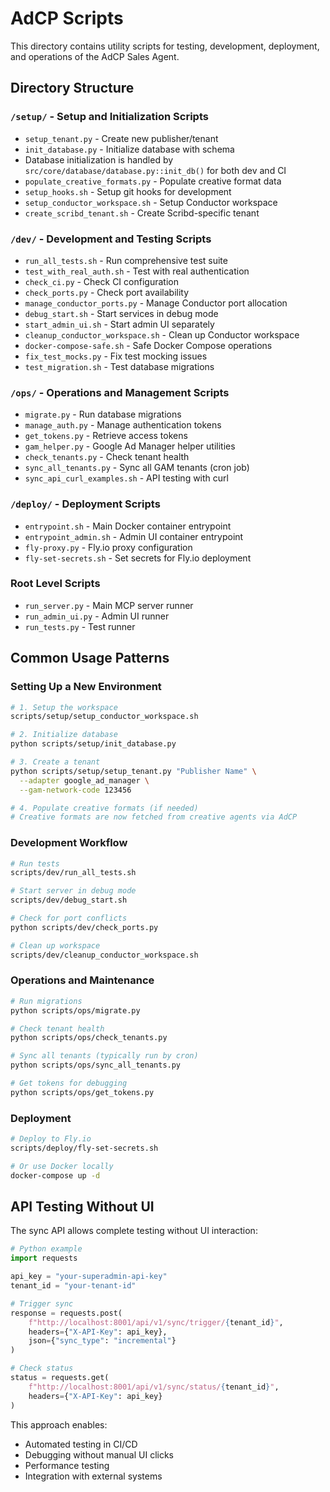 # AdCP Scripts

This directory contains utility scripts for testing, development, deployment, and operations of the AdCP Sales Agent.

## Directory Structure

### `/setup/` - Setup and Initialization Scripts
- `setup_tenant.py` - Create new publisher/tenant
- `init_database.py` - Initialize database with schema
- Database initialization is handled by `src/core/database/database.py::init_db()` for both dev and CI
- `populate_creative_formats.py` - Populate creative format data
- `setup_hooks.sh` - Setup git hooks for development
- `setup_conductor_workspace.sh` - Setup Conductor workspace
- `create_scribd_tenant.sh` - Create Scribd-specific tenant

### `/dev/` - Development and Testing Scripts
- `run_all_tests.sh` - Run comprehensive test suite
- `test_with_real_auth.sh` - Test with real authentication
- `check_ci.py` - Check CI configuration
- `check_ports.py` - Check port availability
- `manage_conductor_ports.py` - Manage Conductor port allocation
- `debug_start.sh` - Start services in debug mode
- `start_admin_ui.sh` - Start admin UI separately
- `cleanup_conductor_workspace.sh` - Clean up Conductor workspace
- `docker-compose-safe.sh` - Safe Docker Compose operations
- `fix_test_mocks.py` - Fix test mocking issues
- `test_migration.sh` - Test database migrations

### `/ops/` - Operations and Management Scripts
- `migrate.py` - Run database migrations
- `manage_auth.py` - Manage authentication tokens
- `get_tokens.py` - Retrieve access tokens
- `gam_helper.py` - Google Ad Manager helper utilities
- `check_tenants.py` - Check tenant health
- `sync_all_tenants.py` - Sync all GAM tenants (cron job)
- `sync_api_curl_examples.sh` - API testing with curl

### `/deploy/` - Deployment Scripts
- `entrypoint.sh` - Main Docker container entrypoint
- `entrypoint_admin.sh` - Admin UI container entrypoint
- `fly-proxy.py` - Fly.io proxy configuration
- `fly-set-secrets.sh` - Set secrets for Fly.io deployment

### Root Level Scripts
- `run_server.py` - Main MCP server runner
- `run_admin_ui.py` - Admin UI runner
- `run_tests.py` - Test runner

## Common Usage Patterns

### Setting Up a New Environment
```bash
# 1. Setup the workspace
scripts/setup/setup_conductor_workspace.sh

# 2. Initialize database
python scripts/setup/init_database.py

# 3. Create a tenant
python scripts/setup/setup_tenant.py "Publisher Name" \
  --adapter google_ad_manager \
  --gam-network-code 123456

# 4. Populate creative formats (if needed)
# Creative formats are now fetched from creative agents via AdCP
```

### Development Workflow
```bash
# Run tests
scripts/dev/run_all_tests.sh

# Start server in debug mode
scripts/dev/debug_start.sh

# Check for port conflicts
python scripts/dev/check_ports.py

# Clean up workspace
scripts/dev/cleanup_conductor_workspace.sh
```

### Operations and Maintenance
```bash
# Run migrations
python scripts/ops/migrate.py

# Check tenant health
python scripts/ops/check_tenants.py

# Sync all tenants (typically run by cron)
python scripts/ops/sync_all_tenants.py

# Get tokens for debugging
python scripts/ops/get_tokens.py
```

### Deployment
```bash
# Deploy to Fly.io
scripts/deploy/fly-set-secrets.sh

# Or use Docker locally
docker-compose up -d
```

## API Testing Without UI

The sync API allows complete testing without UI interaction:

```python
# Python example
import requests

api_key = "your-superadmin-api-key"
tenant_id = "your-tenant-id"

# Trigger sync
response = requests.post(
    f"http://localhost:8001/api/v1/sync/trigger/{tenant_id}",
    headers={"X-API-Key": api_key},
    json={"sync_type": "incremental"}
)

# Check status
status = requests.get(
    f"http://localhost:8001/api/v1/sync/status/{tenant_id}",
    headers={"X-API-Key": api_key}
)
```

This approach enables:
- Automated testing in CI/CD
- Debugging without manual UI clicks
- Performance testing
- Integration with external systems
